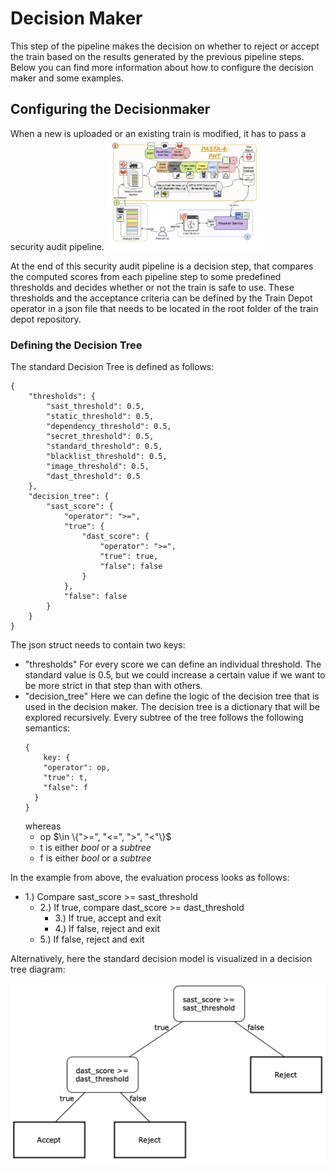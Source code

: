 # Decision Maker
This step of the pipeline makes the decision on whether to reject or accept the train based on the results generated by the previous pipeline steps. Below you can find more information about how to configure the decision maker and some examples.


## Configuring the Decisionmaker
When a new is uploaded or an existing train is modified, it has to pass a security audit pipeline.
<img src="/img/PaperRealization.png" width="50%">

At the end of this security audit pipeline is a decision step, that compares the computed scores from each pipeline step to some predefined thresholds and decides whether or not the train is safe to use. These thresholds and the acceptance criteria can be defined by the Train Depot operator in a json file that needs to be located in the root folder of the train depot repository.

### Defining the Decision Tree
The standard Decision Tree is defined as follows:
```
{
    "thresholds": {
        "sast_threshold": 0.5,
        "static_threshold": 0.5,
        "dependency_threshold": 0.5,
        "secret_threshold": 0.5,
        "standard_threshold": 0.5,
        "blacklist_threshold": 0.5,
        "image_threshold": 0.5,
        "dast_threshold": 0.5
    },
    "decision_tree": {
        "sast_score": {
            "operator": ">=",
            "true": {
                "dast_score": {
                    "operator": ">=",
                    "true": true,
                    "false": false
                }
            },
            "false": false
        }
    }
}
```
The json struct needs to contain two keys:
- "thresholds"
	For every score we can define an individual threshold. The standard value is 0.5, but we could increase a certain value if we want to be more strict in that step than with others.
- "decision_tree"
	Here we can define the logic of the decision tree that is used in the decision maker. The decision tree is a dictionary that will be explored recursively. Every subtree of the tree follows the following semantics:
    ```
    {
    	key: {
      	"operator": op,
        "true": t,
        "false": f
      }
    }
    ```
    whereas
    - op $\in \{">=", "<=", ">", "<"\}$
    - t is either $bool$ or a $subtree$
    - f is either $bool$ or a $subtree$
    
In the example from above, the evaluation process looks as follows:
- 1.) Compare sast_score >= sast_threshold
	- 2.) If true, compare dast_score >= dast_threshold
		- 3.) If true, accept and exit
		- 4.) If false, reject and exit
	- 5.) If false, reject and exit


 Alternatively, here the standard decision model is visualized in a decision tree diagram:


![Image](/img/Decision_tree.png "Decision Tree visualized in a Diagram")

    

    
      	

